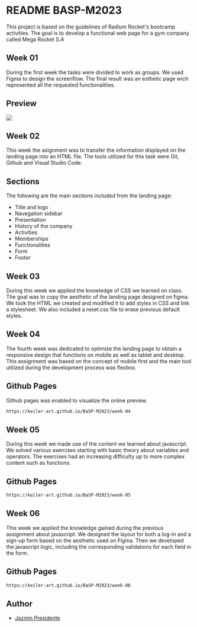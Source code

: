 
# README BASP-M2023

This project is based on the guidelines of Radium Rocket's bootcamp activities. The goal is to develop a functional web page for a gym company called Mega Rocket S.A


## Week 01
During the first week the tasks were divided to work as groups. We used Figma to design the screenflow. The final result was an esthetic page wich represented all the requested functionalities.
## Preview

![](https://github.com/keiler-art/BaSP-M2023/blob/master/assets/img/mega-rocket.gif)

## Week 02
This week the asignment was to transfer the information displayed on the landing page into an HTML file. The tools utilized for this task were Git, Github and Visual Studio Code.
## Sections
The following are the main sections included from the landing page:

- Title and logo
- Navegation sidebar
- Presentation
- History of the company
- Activities
- Memberships
- Functionalities
- Form
- Footer

## Week 03
During this week we applied the knowledge of CSS we learned on class. The goal was to copy the aesthetic of the landing page designed on figma. We took the HTML we created and modified it to add styles in CSS and link a stylesheet. We also included a reset.css file to erase previous default styles.

## Week 04
The fourth week was dedicated to optimize the landing page to obtain a responsive design that functions on mobile as well as tablet and desktop. This assignment was based on the concept of mobile first and the main tool utilized during the development process was flexbox.

## Github Pages
Github pages was enabled to visualize the online preview.
```bash
https://keiler-art.github.io/BaSP-M2023/week-04
```
## Week 05
During this week we made use of the content we learned about javascript. We solved various exercises starting with basic theory about variables and operators. The exercises had an increasing difficulty up to more complex content such as functions.

## Github Pages
```bash
https://keiler-art.github.io/BaSP-M2023/week-05
```

## Week 06
This week we applied the knowledge gained during the previous assignment about javascript. We designed the layout for both a log-in and a sign-up form based on the aesthetic used on Figma. Then we developed the javascript logic, including the corresponding validations for each field in the form.

## Github Pages
```bash
https://keiler-art.github.io/BaSP-M2023/week-06
```

## Author

- [Jazmin Presidente](https://www.github.com/keiler-art)


